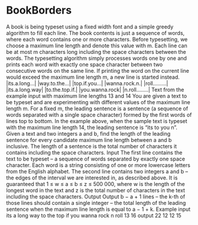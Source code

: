 # BookBorders
A book is being typeset using a fixed width font and a simple greedy algorithm to fill each line. The
book contents is just a sequence of words, where each word contains one or more characters.
Before typesetting, we choose a maximum line length and denote this value with m. Each line can be at
most m characters long including the space characters between the words. The typesetting algorithm
simply processes words one by one and prints each word with exactly one space character between
two consecutive words on the same line. If printing the word on the current line would exceed the
maximum line length m, a new line is started instead.
|its.a.long...|
|way.to.the...|
|top.if.you...|
|wanna.rock.n.|
|roll.........|
|its.a.long.way|
|to.the.top.if.|
|you.wanna.rock|
|n.roll........|
Text from the example input with maximum line lengths 13 and 14
You are given a text to be typeset and are experimenting with different values of the maximum line
length m. For a fixed m, the leading sentence is a sentence (a sequence of words separated with a single
space character) formed by the first words of lines top to bottom. In the example above, when the
sample text is typeset with the maximum line length 14, the leading sentence is “its to you n”.
Given a text and two integers a and b, find the length of the leading sentence for every candidate
maximum line length between a and b inclusive. The length of a sentence is the total number of
characters it contains including the space characters.
Input
The first line contains the text to be typeset – a sequence of words separated by exactly one space
character. Each word is a string consisting of one or more lowercase letters from the English alphabet.
The second line contains two integers a and b – the edges of the interval we are interested in, as
described above.
It is guaranteed that 1 ≤ w ≤ a ≤ b ≤ z ≤ 500 000, where w is the length of the longest word in the
text and z is the total number of characters in the text including the space characters.
Output
Output b − a + 1 lines – the k-th of those lines should contain a single integer – the total length of the
leading sentence when the maximum line length is equal to a − 1 + k.
Example
input
its a long way to the top if you wanna rock n roll
13 16
output
22
12
12
15
